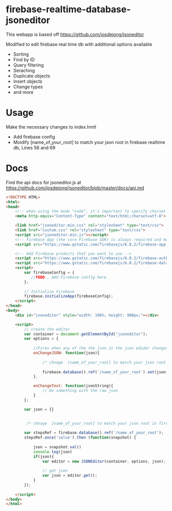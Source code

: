 # firebase-realtime-database-jsoneditor

This webapp is based off https://github.com/josdejong/jsoneditor

Modified to edit firebase real time db with additional options available
  - Sorting 
  - Find by ID
  - Query filtering 
  - Seraching 
  - Duplicate objects
  - Insert objects
  - Change types
  - and more
  
# Usage

Make the necessary changes to index.hmtl
  - Add firebase config
  - Moidify  [name_of_your_root] to match your json root in firebase realtime db, Lines 56 and 69
  
# Docs

Find the api docs for jsoneditor.js at https://github.com/josdejong/jsoneditor/blob/master/docs/api.md
 
```html
<!DOCTYPE HTML>
<html>
<head>
    <!-- when using the mode "code", it's important to specify charset utf-8 -->
    <meta http-equiv="Content-Type" content="text/html;charset=utf-8">

    <link href="jsoneditor.min.css" rel="stylesheet" type="text/css">
    <link href="custom.css" rel="stylesheet" type="text/css">
    <script src="jsoneditor.min.js"></script>
    <!-- Firebase App (the core Firebase SDK) is always required and must be listed first -->
    <script src="https://www.gstatic.com/firebasejs/6.0.2/firebase-app.js"></script>

    <!-- Add Firebase products that you want to use -->
    <script src="https://www.gstatic.com/firebasejs/6.0.2/firebase-auth.js"></script>
    <script src="https://www.gstatic.com/firebasejs/6.0.2/firebase-database.js"></script>
    <script>
        var firebaseConfig = {
           //TODO , Add Firebase config here
        };
    
        // Initialize Firebase
        firebase.initializeApp(firebaseConfig);
    </script>
</head>
<body>
    <div id="jsoneditor" style="width: 100%; height: 900px;"></div>

    <script>
        // create the editor
        var container = document.getElementById("jsoneditor");
        var options = {
            
            //Fires when any of the the json in the json edidor changes
            onChangeJSON: function(json){
                
                /* chnage  [name_of_your_root] to match your json root in firebase realtime db*/
                
                firebase.database().ref('/name_of_your_root').set(json);
            },

            onChangeText: function(jsonString){
                // Do something with the raw json
            }
        };

        var json = {}
        
        
         /* chnage  [name_of_your_root] to match your json root in firebase realtime db*/

        var stepsRef = firebase.database().ref('/name_of_your_root');
        stepsRef.once('value').then (function(snapshot) {
            
            json = snapshot.val()
            console.log(json)
            if(json){
                var editor = new JSONEditor(container, options, json);
                        
                // get json
                var json = editor.get();
            }
        });
            
    </script>
</body>
</html>
```
